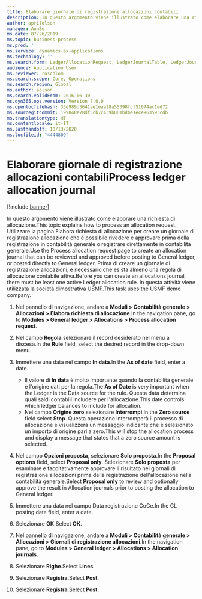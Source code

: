 ```yaml
---
title: Elaborare giornale di registrazione allocazioni contabili
description: In questo argomento viene illustrato come elaborare una richiesta di allocazione in Dynamics 365 Finance.
author: aprilolson
manager: AnnBe
ms.date: 07/26/2019
ms.topic: business-process
ms.prod: ''
ms.service: dynamics-ax-applications
ms.technology: ''
ms.search.form: LedgerAllocationRequest, LedgerJournalTable, LedgerJournalTransAllocation
audience: Application User
ms.reviewer: roschlom
ms.search.scope: Core, Operations
ms.search.region: Global
ms.author: aolson
ms.search.validFrom: 2016-06-30
ms.dyn365.ops.version: Version 7.0.0
ms.openlocfilehash: 33e989d3641ae1eaa28a55398fcf51674ac1ed72
ms.sourcegitcommit: 199848e78df5cb7c439b001bdbe1ece963593cdb
ms.translationtype: HT
ms.contentlocale: it-IT
ms.lasthandoff: 10/13/2020
ms.locfileid: "4444809"
---
```

# <a name="process-ledger-allocation-journal"></a><span data-ttu-id="bdf34-103">Elaborare giornale di registrazione allocazioni contabili</span><span class="sxs-lookup"><span data-stu-id="bdf34-103">Process ledger allocation journal</span></span>

[!include [banner](../../includes/banner.md)]

<span data-ttu-id="bdf34-104">In questo argomento viene illustrato come elaborare una richiesta di allocazione.</span><span class="sxs-lookup"><span data-stu-id="bdf34-104">This topic explains how to process an allocation request.</span></span> <span data-ttu-id="bdf34-105">Utilizzare la pagina Elabora richiesta di allocazione per creare un giornale di registrazione allocazione che è possibile rivedere e approvare prima della registrazione in contabilità generale o registrare direttamente in contabilità generale.</span><span class="sxs-lookup"><span data-stu-id="bdf34-105">Use the Process allocation request page to create an allocation journal that can be reviewed and approved before posting to General ledger, or posted directly to General ledger.</span></span> <span data-ttu-id="bdf34-106">Prima di creare un giornale di registrazione allocazioni, è necessario che esista almeno una regola di allocazione contabile attiva.</span><span class="sxs-lookup"><span data-stu-id="bdf34-106">Before you can create an allocations journal, there must be least one active Ledger allocation rule.</span></span> <span data-ttu-id="bdf34-107">In questa attività viene utilizzata la società dimostrativa USMF.</span><span class="sxs-lookup"><span data-stu-id="bdf34-107">This task uses the USMF demo company.</span></span>

1. <span data-ttu-id="bdf34-108">Nel pannello di navigazione, andare a **Moduli > Contabilità generale > Allocazioni > Elabora richiesta di allocazione**.</span><span class="sxs-lookup"><span data-stu-id="bdf34-108">In the navigation pane, go to **Modules > General ledger > Allocations > Process allocation request**.</span></span>
2. <span data-ttu-id="bdf34-109">Nel campo **Regola** selezionare il record desiderato nel menu a discesa.</span><span class="sxs-lookup"><span data-stu-id="bdf34-109">In the **Rule** field, select the desired record in the drop-down menu.</span></span>
3. <span data-ttu-id="bdf34-110">Immettere una data nel campo **In data**.</span><span class="sxs-lookup"><span data-stu-id="bdf34-110">In the **As of date** field, enter a date.</span></span>

    - <span data-ttu-id="bdf34-111">Il valore di **In data** è molto importante quando la contabilità generale è l'origine dati per la regola.</span><span class="sxs-lookup"><span data-stu-id="bdf34-111">The **As of Date** is very important when the Ledger is the Data source for the rule.</span></span> <span data-ttu-id="bdf34-112">Questa data determina quali saldi contabili includere per l'allocazione.</span><span class="sxs-lookup"><span data-stu-id="bdf34-112">This date controls which ledger balances to include for allocation.</span></span>  
    - <span data-ttu-id="bdf34-113">Nel campo **Origine zero** selezionare **Interrompi**.</span><span class="sxs-lookup"><span data-stu-id="bdf34-113">In the **Zero source** field select **Stop**.</span></span> <span data-ttu-id="bdf34-114">Questa operazione interromperà il processo di allocazione e visualizzerà un messaggio indicante che è selezionato un importo di origine pari a zero.</span><span class="sxs-lookup"><span data-stu-id="bdf34-114">This will stop the allocation process and display a message that states that a zero source amount is selected.</span></span>  

4. <span data-ttu-id="bdf34-115">Nel campo **Opzioni proposta**, selezionare **Solo proposta**.</span><span class="sxs-lookup"><span data-stu-id="bdf34-115">In the **Proposal options** field, select **Proposal only**.</span></span> <span data-ttu-id="bdf34-116">Selezionare **Solo proposta** per esaminare e facoltativamente approvare il risultato nei giornali di registrazione allocazioni prima della registrazione dell'allocazione nella contabilità generale.</span><span class="sxs-lookup"><span data-stu-id="bdf34-116">Select **Proposal only** to review and optionally approve the result in Allocation journals prior to posting the allocation to General ledger.</span></span>  
5. <span data-ttu-id="bdf34-117">Immettere una data nel campo Data registrazione CoGe.</span><span class="sxs-lookup"><span data-stu-id="bdf34-117">In the GL posting date field, enter a date.</span></span>
6. <span data-ttu-id="bdf34-118">Selezionare **OK**.</span><span class="sxs-lookup"><span data-stu-id="bdf34-118">Select **OK**.</span></span>
7. <span data-ttu-id="bdf34-119">Nel pannello di navigazione, andare a **Moduli > Contabilità generale > Allocazioni > Giornali di registrazione allocazioni**.</span><span class="sxs-lookup"><span data-stu-id="bdf34-119">In the navigation pane, go to **Modules > General ledger > Allocations > Allocation journals**.</span></span>
8. <span data-ttu-id="bdf34-120">Selezionare **Righe**.</span><span class="sxs-lookup"><span data-stu-id="bdf34-120">Select **Lines**.</span></span>
9. <span data-ttu-id="bdf34-121">Selezionare **Registra**.</span><span class="sxs-lookup"><span data-stu-id="bdf34-121">Select **Post**.</span></span>
10. <span data-ttu-id="bdf34-122">Selezionare **Registra**.</span><span class="sxs-lookup"><span data-stu-id="bdf34-122">Select **Post**.</span></span>

